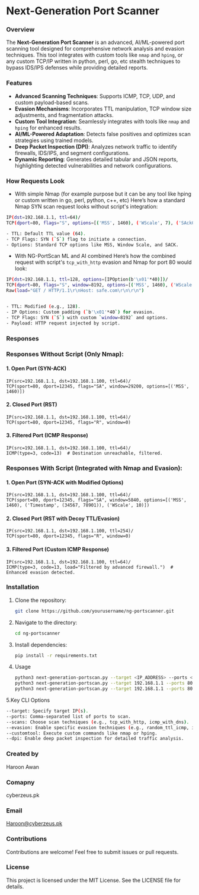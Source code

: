 # Next-Generation Port Scanner

### Overview
The **Next-Generation Port Scanner** is an advanced, AI/ML-powered port scanning tool designed for comprehensive network analysis and evasion techniques. This tool integrates with custom tools like `nmap` and `hping`, or any custom TCP/IP written in python, perl, go, etc stealth techniques to bypass IDS/IPS defenses while providing detailed reports.

### Features
- **Advanced Scanning Techniques**: Supports ICMP, TCP, UDP, and custom payload-based scans.
- **Evasion Mechanisms**: Incorporates TTL manipulation, TCP window size adjustments, and fragmentation attacks.
- **Custom Tool Integration**: Seamlessly integrates with tools like `nmap` and `hping` for enhanced results.
- **AI/ML-Powered Adaptation**: Detects false positives and optimizes scan strategies using trained models.
- **Deep Packet Inspection (DPI)**: Analyzes network traffic to identify firewalls, IDS/IPS, and segment configurations.
- **Dynamic Reporting**: Generates detailed tabular and JSON reports, highlighting detected vulnerabilities and network configurations.

### How Requests Look
- With simple Nmap (for example purpose but it can be any tool like hping or custom written in go, perl, python, c++, etc)
Here’s how a standard Nmap SYN scan request looks without script's integration:

 ```bash
IP(dst=192.168.1.1, ttl=64)/
TCP(dport=80, flags="S", options=[('MSS', 1460), ('WScale', 7), ('SAckOK', None)])

- TTL: Default TTL value (64).
- TCP Flags: SYN (`S`) flag to initiate a connection.
- Options: Standard TCP options like MSS, Window Scale, and SACK.
   ```

- With NG-PortScan ML and AI combined
Here’s how the combined request with script's `tcp_with_http` evasion and Nmap for port 80 would look:

```bash
IP(dst=192.168.1.1, ttl=128, options=[IPOption(b'\x01'*40)])/
TCP(dport=80, flags="S", window=8192, options=[('MSS', 1460), ('WScale', 7), ('SAckOK', None)])/
Raw(load="GET / HTTP/1.1\r\nHost: safe.com\r\n\r\n")


- TTL: Modified (e.g., 128).
- IP Options: Custom padding (`b'\x01'*40`) for evasion.
- TCP Flags: SYN (`S`) with custom `window=8192` and options.
- Payload: HTTP request injected by script.
```

### Responses
### **Responses Without Script (Only Nmap):**

#### **1. Open Port (SYN-ACK)**
```plaintext
IP(src=192.168.1.1, dst=192.168.1.100, ttl=64)/
TCP(sport=80, dport=12345, flags="SA", window=29200, options=[('MSS', 1460)])
```

#### **2. Closed Port (RST)**
```plaintext
IP(src=192.168.1.1, dst=192.168.1.100, ttl=64)/
TCP(sport=80, dport=12345, flags="R", window=0)
```

#### **3. Filtered Port (ICMP Response)**
```plaintext
IP(src=192.168.1.1, dst=192.168.1.100, ttl=64)/
ICMP(type=3, code=13)  # Destination unreachable, filtered.
```

### **Responses With Script (Integrated with Nmap and Evasion):**

#### **1. Open Port (SYN-ACK with Modified Options)**
```plaintext
IP(src=192.168.1.1, dst=192.168.1.100, ttl=64)/
TCP(sport=80, dport=12345, flags="SA", window=5840, options=[('MSS', 1460), ('Timestamp', (34567, 78901)), ('WScale', 10)])
```

#### **2. Closed Port (RST with Decoy TTL/Evasion)** 
```plaintext
IP(src=192.168.1.1, dst=192.168.1.100, ttl=254)/
TCP(sport=80, dport=12345, flags="R", window=0)
```

#### **3. Filtered Port (Custom ICMP Response)** 
```plaintext
IP(src=192.168.1.1, dst=192.168.1.100, ttl=64)/
ICMP(type=3, code=13, load="Filtered by advanced firewall.")  # Enhanced evasion detected.
```



### Installation
1. Clone the repository:
   ```bash
   git clone https://github.com/yourusername/ng-portscanner.git
   ```

2. Navigate to the directory:
   ```bash
   cd ng-portscanner
   ```

3. Install dependencies:
   ```bash
   pip install -r requirements.txt
   ```

4. Usage
   ```bash
   python3 next-generation-portscan.py --target <IP_ADDRESS> --ports <PORTS> [options]
   python3 next-generation-portscan.py --target 192.168.1.1 --ports 80 --scans tcp_with_http
   python3 next-generation-portscan.py --target 192.168.1.1 --ports 80 --customtool "nmap -p {port} {target}"
   ```

5.Key CLI Options
   ```bash
--target: Specify target IP(s).
--ports: Comma-separated list of ports to scan.
--scans: Choose scan techniques (e.g., tcp_with_http, icmp_with_dns).
--evasion: Enable specific evasion techniques (e.g., random_ttl_icmp, ip_option_padding).
--customtool: Execute custom commands like nmap or hping.
--dpi: Enable deep packet inspection for detailed traffic analysis.
   ```

### Created by
Haroon Awan

### Comapny
cyberzeus.pk

### Email
Haroon@cyberzeus.pk

### Contributions
Contributions are welcome! Feel free to submit issues or pull requests.

### License
This project is licensed under the MIT License. See the LICENSE file for details.

